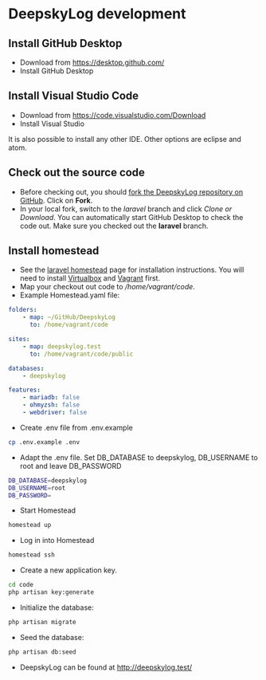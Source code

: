 # DeepskyLog development

## Install GitHub Desktop

+ Download from https://desktop.github.com/
+ Install GitHub Desktop

## Install Visual Studio Code

+ Download from https://code.visualstudio.com/Download
+ Install Visual Studio

It is also possible to install any other IDE. Other options are eclipse and atom.

## Check out the source code

+ Before checking out, you should [fork the DeepskyLog repository on GitHub](https://github.com/DeepskyLog/DeepskyLog). Click on **Fork**.
+ In your local fork, switch to the *laravel* branch and click *Clone or Download*. You can automatically start GitHub Desktop to check the code out. Make sure you checked out the **laravel** branch.

## Install homestead

+ See the [laravel homestead](https://laravel.com/docs/6.x/homestead#installation-and-setup) page for installation instructions. You will need to install [Virtualbox](https://www.virtualbox.org/wiki/Downloads) and [Vagrant](https://www.vagrantup.com/docs/installation/) first.
+ Map your checkout out code to */home/vagrant/code*.
+ Example Homestead.yaml file:

```yaml
folders:
    - map: ~/GitHub/DeepskyLog
      to: /home/vagrant/code

sites:
    - map: deepskylog.test
      to: /home/vagrant/code/public

databases:
    - deepskylog

features:
    - mariadb: false
    - ohmyzsh: false
    - webdriver: false
```

+ Create .env file from .env.example

```bash
cp .env.example .env
```

+ Adapt the .env file. Set DB_DATABASE to deepskylog, DB_USERNAME to root and leave DB_PASSWORD

```bash
DB_DATABASE=deepskylog
DB_USERNAME=root
DB_PASSWORD=
```

+ Start Homestead

```bash
homestead up
```

+ Log in into Homestead

```bash
homestead ssh
```

+ Create a new application key.

```bash
cd code
php artisan key:generate
```

+ Initialize the database:

```bash
php artisan migrate
```

+ Seed the database:

```bash
php artisan db:seed
```

+ DeepskyLog can be found at http://deepskylog.test/

